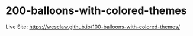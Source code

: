 # 200-balloons-with-colored-themes
Live Site:
https://wesclaw.github.io/100-balloons-with-colored-themes/
